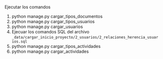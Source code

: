 Ejecutar los comandos
1. python manage.py cargar_tipos_documentos
2. python manage.py cargar_tipos_usuarios
3. python manage.py cargar_usuarios
4. Ejecuar los comandos SQL del archivo ```_data/cargar_inicio_proyecto/2_usuarios/2_relaciones_herencia_usuarios.sql```
5. python manage.py cargar_tipos_actividades
6. python manage.py cargar_actividades

